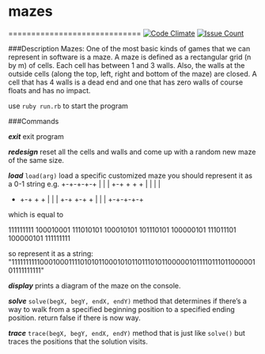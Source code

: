 # mazes
=============================
[![Code Climate](https://codeclimate.com/github/hongjic/mazes/badges/gpa.svg)](https://codeclimate.com/github/hongjic/mazes)
[![Issue Count](https://codeclimate.com/github/hongjic/mazes/badges/issue_count.svg)](https://codeclimate.com/github/hongjic/mazes)

###Description
Mazes:
One of the most basic kinds of games that we can represent in software is a maze. A maze is defined as a rectangular grid (n by m) of cells. Each cell has between 1 and 3 walls. Also, the walls at the outside cells (along the top, left, right and bottom of the maze) are closed. A cell that has 4 walls is a dead end and one that has zero walls of course floats and has no impact.

use ``ruby run.rb`` to start the program

###Commands

***exit***
exit program

***redesign***
reset all the cells and walls and come up with a random new maze of the same size. 

***load***
``load(arg)`` load a specific customized maze
you should represent it as a 0-1 string
e.g.
+-+-+-+-+
|   |   |
+-+ + + +
|   | | |
+ +-+ + +
|     | |
+-+ +-+ +
|     | |
+-+-+-+-+

which is equal to

111111111
100010001
111010101
100010101
101110101
100000101
111011101
100000101
111111111

so represent it as a string:
"111111111100010001111010101100010101101110101100000101111011101100000101111111111"

***display***
prints a diagram of the maze on the console.

***solve***
``solve(begX, begY, endX, endY)`` method that determines if there’s a way to walk from a specified beginning position to a specified ending position. return false if there is now way.

***trace***
``trace(begX, begY, endX, endY)`` method that is just like ``solve()`` but traces the positions that the solution visits.